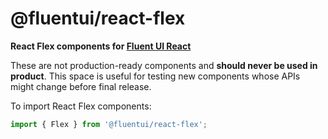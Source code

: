 # @fluentui/react-flex

**React Flex components for [Fluent UI React](https://developer.microsoft.com/en-us/fluentui)**

These are not production-ready components and **should never be used in product**. This space is useful for testing new components whose APIs might change before final release.

To import React Flex components:

```js
import { Flex } from '@fluentui/react-flex';
```
